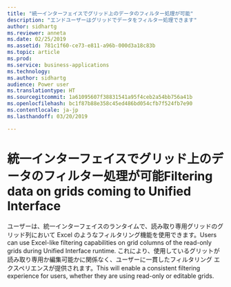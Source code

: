 ```yaml
---
title: "統一インターフェイスでグリッド上のデータのフィルター処理が可能"
description: "エンドユーザーはグリッドでデータをフィルター処理できます"
author: sidhartg
ms.reviewer: anneta
ms.date: 02/25/2019
ms.assetid: 781c1f60-ce73-e811-a96b-000d3a18c83b
ms.topic: article
ms.prod: 
ms.service: business-applications
ms.technology: 
ms.author: sidhartg
audience: Power user
ms.translationtype: HT
ms.sourcegitcommit: 1a61095607f38831541a95f4ceb2a54bb756a41b
ms.openlocfilehash: bc1f87b88e358c45ed486bd054cfb7f524fb7e90
ms.contentlocale: ja-jp
ms.lasthandoff: 03/20/2019

---
```

# <a name="filtering-data-on-grids-coming-to-unified-interface"></a><span data-ttu-id="4b88e-103">統一インターフェイスでグリッド上のデータのフィルター処理が可能</span><span class="sxs-lookup"><span data-stu-id="4b88e-103">Filtering data on grids coming to Unified Interface</span></span>




<span data-ttu-id="4b88e-104">ユーザーは、統一インターフェイスのランタイムで、読み取り専用グリッドのグリッド列において Excel のようなフィルタリング機能を使用できます。</span><span class="sxs-lookup"><span data-stu-id="4b88e-104">Users can use Excel-like filtering capabilities on grid columns of the read-only grids during Unified Interface runtime.</span></span> <span data-ttu-id="4b88e-105">これにより、使用しているグリットが読み取り専用か編集可能かに関係なく、ユーザーに一貫したフィルタリング エクスペリエンスが提供されます。</span><span class="sxs-lookup"><span data-stu-id="4b88e-105">This will enable a consistent filtering experience for users, whether they are using read-only or editable grids.</span></span>
